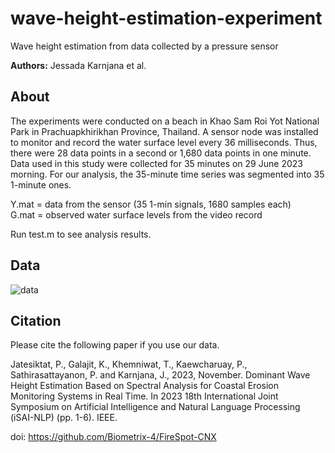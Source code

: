 # wave-height-estimation-experiment
Wave height estimation from data collected by a pressure sensor

**Authors:**
Jessada Karnjana et al.

## About
The experiments were conducted on a beach in Khao Sam Roi Yot National Park in Prachuapkhirikhan Province, Thailand. A sensor node was installed to monitor and record the water surface level every 36 milliseconds. Thus, there were 28 data points in a second or 1,680 data points in one minute. Data used in this study were collected for 35 minutes on 29 June 2023 morning. For our analysis, the 35-minute time series was segmented into 35 1-minute ones.

Y.mat = data from the sensor (35 1-min signals, 1680 samples each)</br>
G.mat = observed water surface levels from the video record

Run test.m to see analysis results.

## Data
![data](https://drive.google.com/uc?id=1nYYhEII__FIEr906-EkJgMOSNpRlwz9I)

## Citation
Please cite the following paper if you use our data.

Jatesiktat, P., Galajit, K., Khemniwat, T., Kaewcharuay, P., Sathirasattayanon, P. and Karnjana, J., 2023, November. Dominant Wave Height Estimation Based on Spectral Analysis for Coastal Erosion Monitoring Systems in Real Time. In 2023 18th International Joint Symposium on Artificial Intelligence and Natural Language Processing (iSAI-NLP) (pp. 1-6). IEEE.

doi: https://github.com/Biometrix-4/FireSpot-CNX
